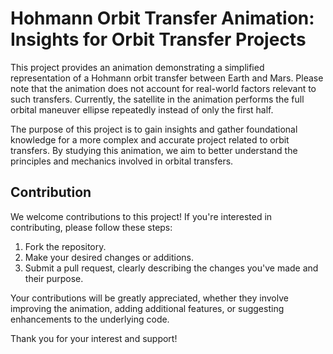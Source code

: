 # Hohmann Orbit Transfer Animation: Insights for Orbit Transfer Projects

This project provides an animation demonstrating a simplified representation of a Hohmann orbit transfer between Earth and Mars. Please note that the animation does not account for real-world factors relevant to such transfers. Currently, the satellite in the animation performs the full orbital maneuver ellipse repeatedly instead of only the first half.

The purpose of this project is to gain insights and gather foundational knowledge for a more complex and accurate project related to orbit transfers. By studying this animation, we aim to better understand the principles and mechanics involved in orbital transfers.

## Contribution

We welcome contributions to this project! If you're interested in contributing, please follow these steps:

1. Fork the repository.
2. Make your desired changes or additions.
3. Submit a pull request, clearly describing the changes you've made and their purpose.

Your contributions will be greatly appreciated, whether they involve improving the animation, adding additional features, or suggesting enhancements to the underlying code.

Thank you for your interest and support!
